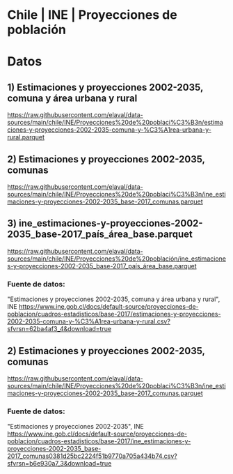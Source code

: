 # Chile | INE | Proyecciones de población

# Datos
## 1) Estimaciones y proyecciones 2002-2035, comuna y área urbana y rural
https://raw.githubusercontent.com/elaval/data-sources/main/chile/INE/Proyecciones%20de%20poblaci%C3%B3n/estimaciones-y-proyecciones-2002-2035-comuna-y-%C3%A1rea-urbana-y-rural.parquet

## 2) Estimaciones y proyecciones 2002-2035, comunas
https://raw.githubusercontent.com/elaval/data-sources/main/chile/INE/Proyecciones%20de%20poblaci%C3%B3n/ine_estimaciones-y-proyecciones-2002-2035_base-2017_comunas.parquet

## 3) ine_estimaciones-y-proyecciones-2002-2035_base-2017_país_área_base.parquet
https://raw.githubusercontent.com/elaval/data-sources/main/chile/INE/Proyecciones%20de%20población/ine_estimaciones-y-proyecciones-2002-2035_base-2017_país_área_base.parquet

### Fuente de datos:
"Estimaciones y proyecciones 2002-2035, comuna y área urbana y rural", INE
https://www.ine.gob.cl/docs/default-source/proyecciones-de-poblacion/cuadros-estadisticos/base-2017/estimaciones-y-proyecciones-2002-2035-comuna-y-%C3%A1rea-urbana-y-rural.csv?sfvrsn=62ba4af3_4&download=true


## 2) Estimaciones y proyecciones 2002-2035, comunas
https://raw.githubusercontent.com/elaval/data-sources/main/chile/INE/Proyecciones%20de%20poblaci%C3%B3n/ine_estimaciones-y-proyecciones-2002-2035_base-2017_comunas.parquet

### Fuente de datos:
"Estimaciones y proyecciones 2002-2035", INE
https://www.ine.gob.cl/docs/default-source/proyecciones-de-poblacion/cuadros-estadisticos/base-2017/ine_estimaciones-y-proyecciones-2002-2035_base-2017_comunas0381d25bc2224f51b9770a705a434b74.csv?sfvrsn=b6e930a7_3&download=true

